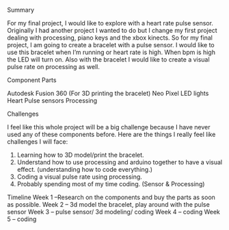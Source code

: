 Summary

For my final project, I would like to explore with a heart rate pulse sensor.  Originally I had another project I wanted to do but I change my first project dealing with processing, piano keys and the xbox kinects. So for my final project, I am going to create a bracelet with a pulse sensor. I would like to use this bracelet when I’m running or heart rate is high. When bpm is high the LED will turn on.  Also with the bracelet I would like to create a visual pulse rate on processing as well. 

Component Parts 

Autodesk Fusion 360 (For 3D printing the bracelet)
Neo Pixel LED lights
Heart Pulse sensors 
Processing

Challenges 

I feel like this whole project will be a big challenge because I have never used any of these components before. Here are the things I really feel like challenges I will face:  

1.	Learning how to 3D model/print the bracelet.
2.	Understand how to use processing and arduino together to have a visual effect. (understanding how to code everything.)
3.	Coding a visual pulse rate using processing.
4.	Probably spending most of my time coding. (Sensor & Processing)

Timeline
Week 1 –Research on the components and buy the parts as soon as possible. 
Week 2 – 3d model the bracelet, play around with the pulse sensor 
Week 3 – pulse sensor/ 3d modeling/ coding
Week 4 – coding
Week 5 – coding 
 
